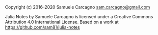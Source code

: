 Copyright (c) 2016-2020 Samuele Carcagno sam.carcagno@gmail.com

Julia Notes by Samuele Carcagno is licensed under a Creative Commons Attribution 4.0 International License.
Based on a work at https://github.com/sam81/julia-notes

